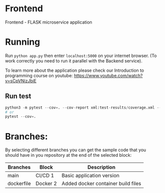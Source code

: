 # Frontend
Frontend - FLASK microservice application

# Running
Run `python app.py` then enter `localhost:5000` on your internet browser. (To work correctly you need to run it parallel with the Backend service).

To learn more about the application please check our Introduction to programming course on youtube:
https://www.youtube.com/watch?v=sCpVNizJbiE

## Run test

```python
python3 -m pytest --cov=. --cov-report xml:test-results/coverage.xml --junitxml=test-results/pytest-report.xml
# or 
pytest --cov=.
```

# Branches:
By selecting different branches you can get the sample code that you should have in you repository at the end of the selected block:

|Branches  | Block  | Description  | 
|---|---|---|
| main | CI/CD 1 | Basic application version |
| dockerfile | Docker 2 | Added docker container build files |


